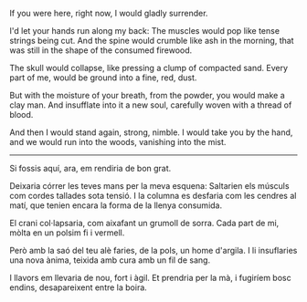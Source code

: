 If you were here, right now, 
I would gladly surrender. 
 
I'd let your hands run along my back: 
The muscles would pop like tense strings being cut. 
And the spine would crumble like ash in the morning, 
that was still in the shape of the consumed firewood. 
 
The skull would collapse, like pressing a clump 
of compacted sand. Every part of me, 
would be ground into 
a fine, red, dust. 
 
But with the moisture of your breath, 
from the powder, you would make a clay man. 
And insufflate into it a new soul, 
carefully woven with a thread of blood. 
 
And then I would stand again, strong, nimble. 
I would take you by the hand, 
and we would run into the woods, 
vanishing into the mist. 
 
--- 
 
Si fossis aquí, ara, 
em rendiria de bon grat. 
 
Deixaria córrer les teves mans per la meva esquena: 
Saltarien els músculs com cordes tallades sota tensió. 
I la columna es desfaria com les cendres al matí, 
que tenien encara la forma de la llenya consumida. 
 
El crani col·lapsaria, com aixafant un grumoll de 
sorra. Cada part de mi, 
mòlta en un polsim fi i vermell. 
 
Però amb la saó del teu alè 
faries, de la pols, un home d'argila. 
I li insuflaries una nova ànima, 
teixida amb cura amb un fil de sang. 
 
I llavors em llevaria de nou, fort i àgil. 
Et prendria per la mà, 
i fugiríem bosc endins, 
desapareixent entre la boira. 
